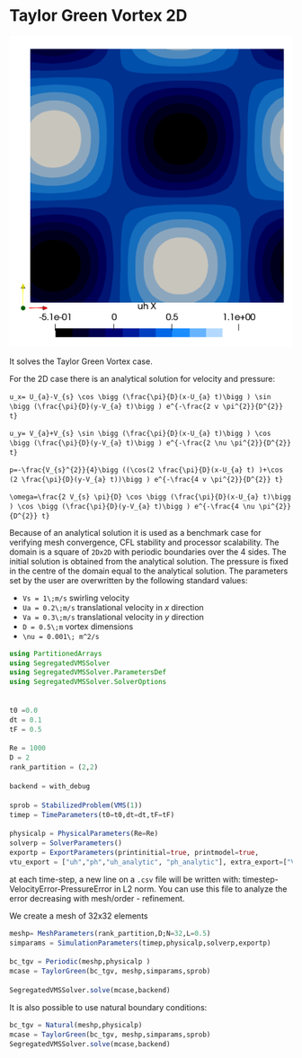 # Taylor Green Vortex 2D
![TGx](../assets/TGx.png)

It solves the Taylor Green Vortex case. 


For the 2D case there is an analytical solution for velocity and pressure:


``u_x= U_{a}-V_{s} \cos \bigg (\frac{\pi}{D}(x-U_{a} t)\bigg ) \sin \bigg (\frac{\pi}{D}(y-V_{a} t)\bigg ) e^{-\frac{2 v \pi^{2}}{D^{2}} t}``

``u_y= V_{a}+V_{s} \sin \bigg (\frac{\pi}{D}(x-U_{a} t)\bigg ) \cos \bigg (\frac{\pi}{D}(y-V_{a} t)\bigg ) e^{-\frac{2 \nu \pi^{2}}{D^{2}} t}``

``p=-\frac{V_{s}^{2}}{4}\bigg ((\cos(2 \frac{\pi}{D}(x-U_{a} t) )+\cos (2 \frac{\pi}{D}(y-V_{a} t))\bigg ) e^{-\frac{4 v \pi^{2}}{D^{2}} t}``

``\omega=\frac{2 V_{s} \pi}{D} \cos \bigg (\frac{\pi}{D}(x-U_{a} t)\bigg ) \cos \bigg (\frac{\pi}{D}(y-V_{a} t)\bigg ) e^{-\frac{4 \nu \pi^{2}}{D^{2}} t}``

Because of an analytical solution it is used as a benchmark case for verifying mesh convergence, CFL stability and processor scalability. The domain is a square of `2Dx2D` with periodic boundaries over the 4 sides. The initial solution is obtained from the analytical solution. The pressure is fixed in the centre of the domain equal to the analytical solution. 
The parameters set by the user are overwritten by the following standard values:
- ``Vs = 1\;m/s`` swirling velocity
- ``Ua = 0.2\;m/s`` translational velocity in $x$ direction
- ``Va = 0.3\;m/s`` translational  velocity in $y$ direction
- ``D = 0.5\;m`` vortex dimensions
- ``\nu = 0.001\; m^2/s``

```julia
using PartitionedArrays
using SegregatedVMSSolver
using SegregatedVMSSolver.ParametersDef
using SegregatedVMSSolver.SolverOptions


t0 =0.0
dt = 0.1
tF = 0.5

Re = 1000
D = 2
rank_partition = (2,2)

backend = with_debug

sprob = StabilizedProblem(VMS(1))
timep = TimeParameters(t0=t0,dt=dt,tF=tF)

physicalp = PhysicalParameters(Re=Re)
solverp = SolverParameters()
exportp = ExportParameters(printinitial=true, printmodel=true, 
vtu_export = ["uh","ph","uh_analytic", "ph_analytic"], extra_export=["VelocityError","PressureError"])

```
at each time-step, a new line on a `.csv` file will be written with: timestep-VelocityError-PressureError in L2 norm. You can use this file to analyze the error decreasing with mesh/order - refinement.

We create a mesh of 32x32 elements

```julia
meshp= MeshParameters(rank_partition,D;N=32,L=0.5)
simparams = SimulationParameters(timep,physicalp,solverp,exportp)

bc_tgv = Periodic(meshp,physicalp ) 
mcase = TaylorGreen(bc_tgv, meshp,simparams,sprob)

SegregatedVMSSolver.solve(mcase,backend)
```

It is also possible to use natural boundary conditions:

```julia
bc_tgv = Natural(meshp,physicalp) 
mcase = TaylorGreen(bc_tgv, meshp,simparams,sprob)
SegregatedVMSSolver.solve(mcase,backend)
```


